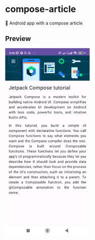 # compose-article
📱 Android app with a compose article

## Preview
<img src="preview.jpg" width="270" height="600" />
